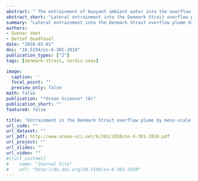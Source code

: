 ```yaml
---
abstract: " The entrainment of buoyant ambient water into the overflow plume of Denmark Strait and the associated downstream warming of the plume are estimated using time series of currents and temperature from moored instrumentation and classical hydrographic data. Warming rates are highest (0.4–0.5 K/100 km) within the first 200 km of the sill, and decrease to 0.05–0.1 K/100 km further downstream. Stirring by mesoscale eddies causes lateral heat fluxes that explain the 0.1 K/100 km warming, but in the first 200 km from the sill also vertical diapycnal fluxes, probably caused by breaking internal waves, must contribute to the entrainment."
abstract_short: "Lateral entrainment into the Denmark Strait overflow plume driven by stirring through meso-scale eddies."
summary: "Lateral entrainment into the Denmark Strait overflow plume driven by stirring through meso-scale eddies."
authors:
- Gunnar Voet
- Detlef Quadfasel
date: "2010-03-01"
doi: "10.5194/os-6-301-2010"
publication_types: ["2"]
tags: [denmark-strait, nordic-seas]

image:
  caption: ''
  focal_point: ""
  preview_only: false
math: false
publication: "*Ocean Science* (6)"
publication_short: ""
featured: false

title: "Entrainment in the Denmark Strait overflow plume by meso-scale eddies"
url_code: ""
url_dataset: ""
url_pdf: http://www.ocean-sci.net/6/301/2010/os-6-301-2010.pdf
url_project: ""
url_slides: ""
url_video: ""
#[[url_custom]]
#    name: "Journal Site"
#    url: "http://dx.doi.org/10.5194/os-6-301-2010"
---
```



